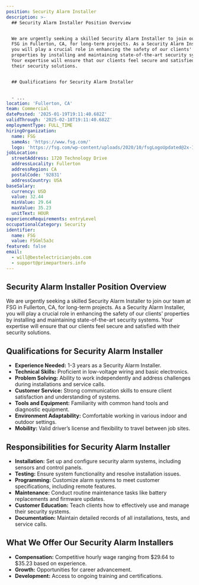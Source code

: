 ```yaml
---
position: Security Alarm Installer
description: >-
  ## Security Alarm Installer Position Overview


  We are urgently seeking a skilled Security Alarm Installer to join our team at
  FSG in Fullerton, CA, for long-term projects. As a Security Alarm Installer,
  you will play a crucial role in enhancing the safety of our clients'
  properties by installing and maintaining state-of-the-art security systems.
  Your expertise will ensure that our clients feel secure and satisfied with
  their security solutions.


  ## Qualifications for Security Alarm Installer


  - ...
location: 'Fullerton, CA'
team: Commercial
datePosted: '2025-01-19T19:11:40.682Z'
validThrough: '2025-02-18T19:11:40.682Z'
employmentType: FULL_TIME
hiringOrganization:
  name: FSG
  sameAs: 'https://www.fsg.com/'
  logo: 'https://fsg.com/wp-content/uploads/2020/10/fsgLogoUpdated@2x-1-2.png'
jobLocation:
  streetAddress: 1720 Technology Drive
  addressLocality: Fullerton
  addressRegion: CA
  postalCode: '92831'
  addressCountry: USA
baseSalary:
  currency: USD
  value: 32.44
  minValue: 29.64
  maxValue: 35.23
  unitText: HOUR
experienceRequirements: entryLevel
occupationalCategory: Security
identifier:
  name: FSG
  value: FSGml5a3c
featured: false
email:
  - will@bestelectricianjobs.com
  - support@primepartners.info
---
```




## Security Alarm Installer Position Overview

We are urgently seeking a skilled Security Alarm Installer to join our team at FSG in Fullerton, CA, for long-term projects. As a Security Alarm Installer, you will play a crucial role in enhancing the safety of our clients' properties by installing and maintaining state-of-the-art security systems. Your expertise will ensure that our clients feel secure and satisfied with their security solutions.

## Qualifications for Security Alarm Installer

- **Experience Needed:** 1-3 years as a Security Alarm Installer.
- **Technical Skills:** Proficient in low-voltage wiring and basic electronics.
- **Problem Solving:** Ability to work independently and address challenges during installations and service calls.
- **Customer Service:** Strong communication skills to ensure client satisfaction and understanding of systems.
- **Tools and Equipment:** Familiarity with common hand tools and diagnostic equipment.
- **Environment Adaptability:** Comfortable working in various indoor and outdoor settings.
- **Mobility:** Valid driver’s license and flexibility to travel between job sites.

## Responsibilities for Security Alarm Installer

- **Installation:** Set up and configure security alarm systems, including sensors and control panels.
- **Testing:** Ensure system functionality and resolve installation issues.
- **Programming:** Customize alarm systems to meet customer specifications, including remote features.
- **Maintenance:** Conduct routine maintenance tasks like battery replacements and firmware updates.
- **Customer Education:** Teach clients how to effectively use and manage their security systems.
- **Documentation:** Maintain detailed records of all installations, tests, and service calls.

## What We Offer Our Security Alarm Installers

- **Compensation:** Competitive hourly wage ranging from $29.64 to $35.23 based on experience.
- **Growth:** Opportunities for career advancement.
- **Development:** Access to ongoing training and certifications.